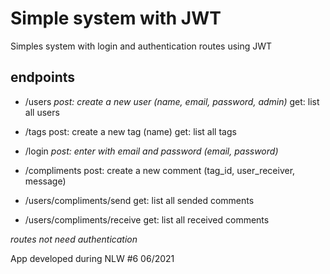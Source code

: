 # Simple system with JWT

Simples system with login and authentication routes using JWT

## endpoints

- /users
*post: create a new user (name, email, password, admin)*
get: list all users

- /tags
post: create a new tag (name)
get: list all tags

- /login
*post: enter with email and password (email, password)*

- /compliments
post: create a new comment (tag_id, user_receiver, message)

- /users/compliments/send
get: list all sended comments

- /users/compliments/receive
get: list all received comments

*routes not need authentication*

App developed during NLW #6 06/2021
